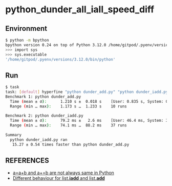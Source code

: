 # python_dunder_all_iall_speed_diff

## Environment

```sh
$ python -m bpython
bpython version 0.24 on top of Python 3.12.0 /home/gitpod/.pyenv/versions/3.12.0/bin/python
>>> import sys
>>> sys.executable
'/home/gitpod/.pyenv/versions/3.12.0/bin/python'
```

## Run

```sh
$ task
task: [default] hyperfine "python dunder_add.py" "python dunder_iadd.py"
Benchmark 1: python dunder_add.py
  Time (mean ± σ):      1.210 s ±  0.018 s    [User: 0.835 s, System: 0.376 s]
  Range (min … max):    1.173 s …  1.233 s    10 runs
 
Benchmark 2: python dunder_iadd.py
  Time (mean ± σ):      79.2 ms ±   2.6 ms    [User: 46.4 ms, System: 34.7 ms]
  Range (min … max):    74.1 ms …  88.2 ms    37 runs
 
Summary
  python dunder_iadd.py ran
   15.27 ± 0.54 times faster than python dunder_add.py
```

## REFERENCES

- [a=a+b and a+=b are not always same in Python](https://twitter.com/Python_Dv/status/1709887657088598413?s=20)
- [Different behaviour for list.__iadd__ and list.__add__](https://stackoverflow.com/questions/9766387/different-behaviour-for-list-iadd-and-list-add)
